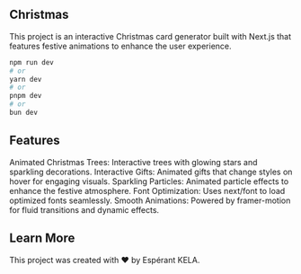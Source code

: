 ## Christmas

This project is an interactive Christmas card generator built with Next.js that features festive animations to enhance the user experience.

```bash
npm run dev
# or
yarn dev
# or
pnpm dev
# or
bun dev
```

## Features

Animated Christmas Trees: Interactive trees with glowing stars and sparkling decorations.
Interactive Gifts: Animated gifts that change styles on hover for engaging visuals.
Sparkling Particles: Animated particle effects to enhance the festive atmosphere.
Font Optimization: Uses next/font to load optimized fonts seamlessly.
Smooth Animations: Powered by framer-motion for fluid transitions and dynamic effects.

## Learn More

This project was created with ❤️ by Espérant KELA.
